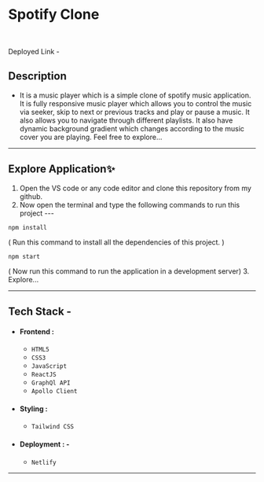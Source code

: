 <h1>Spotify Clone</h1>
<br/>

Deployed Link -

## Description

- It is a music player which is a simple clone of spotify music application. It is fully responsive music player which allows you to control the music via seeker, skip to next or previous tracks and play or pause a music. It also allows you to navigate through different playlists.
  It also have dynamic background gradient which changes according to the music cover you are playing. Feel free to explore...

---

## Explore Application✨

1. Open the VS code or any code editor and clone this repository from my github.
2. Now open the terminal and type the following commands to run this project ---

```
npm install
```

( Run this command to install all the dependencies of this project. )

```
npm start
```

( Now run this command to run the application in a development server) 3. Explore...

---

## Tech Stack -

- #### Frontend :

  - `HTML5`
  - `CSS3`
  - `JavaScript`
  - `ReactJS`
  - `GraphQl API`
  - `Apollo Client`

- #### Styling :

  - `Tailwind CSS `

- #### Deployment : -
  - `Netlify`

---
